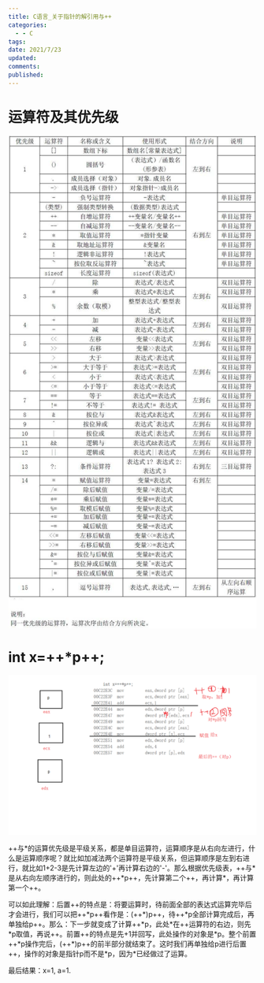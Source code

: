 ```yaml
---
title: C语言_关于指针的解引用与++
categories:
  - - C
tags: 
date: 2021/7/23
updated: 
comments: 
published:
---
```

# 运算符及其优先级

![image-20210723180215871](../../images/%E5%85%B3%E4%BA%8E%E6%8C%87%E9%92%88%E7%9A%84%E4%B8%8E++/image-20210723180215871.png)

# int x=++*p++;

![image-20210723175726868](../../images/%E5%85%B3%E4%BA%8E%E6%8C%87%E9%92%88%E7%9A%84%E4%B8%8E++/image-20210723175726868.png)

++与\*的运算优先级是平级关系，都是单目运算符，运算顺序是从右向左进行，什么是运算顺序呢？就比如加减法两个运算符是平级关系，但运算顺序是左到右进行，就比如1+2-3是先计算左边的'+'再计算右边的'-'。那么根据优先级表，++与\*是从右向左顺序进行的，则此处的++\*p++，先计算第二个++，再计算\*，再计算第一个++。

可以如此理解：后置++的特点是：将要运算时，待前面全部的表达式运算完毕后才会进行，我们可以把++\*p++看作是：(++\*)p++，待++\*p全部计算完成后，再单独给p++。那么：下一步就变成了计算++\*p，此处*在++运算符的右边，则先\*p取值，再说++。前置++的特点是先+1并回写，此处操作的对象是\*p。整个前置++\*p操作完后，(++\*)p++的前半部分就结束了。这时我们再单独给p进行后置++，操作的对象是指针p而不是\*p，因为\*已经做过了运算。

最后结果：x=1, a=1.